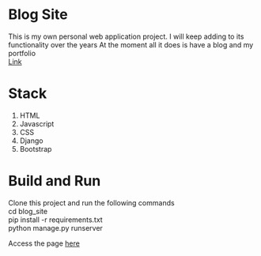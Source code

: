 # Blog Site
This is my own personal web application project. I will keep adding to its functionality over the years
At the moment all it does is have a blog and my portfolio
<br><a href="https://ectopuz.pythonanywhere.com/blog/">Link</a>

# Stack

1. HTML
2. Javascript
3. CSS
4. Django
5. Bootstrap

# Build and Run

Clone this project and run the following commands <br>
cd blog_site <br>
pip install -r requirements.txt<br>
python manage.py runserver<br>

Access the page <a href="http://127.0.0.1:8000/">here</a>
